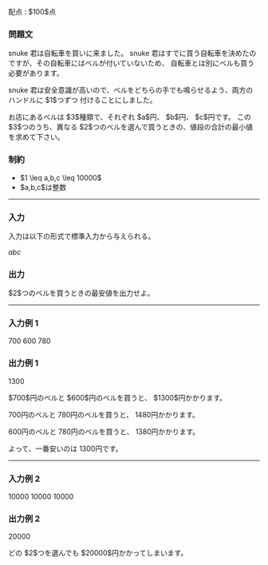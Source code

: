 
<div>

<span>

<span>

<p>
配点 : $100$点
</p>

<div>

<section>

### **問題文**

<p>
snuke 君は自転車を買いに来ました。
 snuke 君はすでに買う自転車を決めたのですが、その自転車にはベルが付いていないため、
 自転車とは別にベルも買う必要があります。
</p>

<p>
snuke 君は安全意識が高いので、ベルをどちらの手でも鳴らせるよう、両方のハンドルに $1$つずつ
付けることにしました。
</p>

<p>
お店にあるベルは $3$種類で、それぞれ $a$円、 $b$円、 $c$円です。
この $3$つのうち、異なる $2$つのベルを選んで買うときの、値段の合計の最小値を求めて下さい。
</p>

</section>

</div>

<div>

<section>

### **制約**

<ul>

<li>
$1 \leq a,b,c \leq 10000$
</li>

<li>
$a,b,c$は整数
</li>

</ul>

</section>

</div>

---

<div>

<div>

<section>

### **入力**

<p>
入力は以下の形式で標準入力から与えられる。
</p>

<div>

$a$$b$$c$
</div>

</section>

</div>

<div>

<section>

### **出力**

<p>
$2$つのベルを買うときの最安値を出力せよ。
</p>

</section>

</div>

</div>

---

<div>

<section>

### **入力例 1**

<div>

700 600 780

</div>

</section>

</div>

<div>

<section>

### **出力例 1**

<div>

1300

</div>

<p>
$700$円のベルと $600$円のベルを買うと、 $1300$円かかります。

$700$円のベルと $780$円のベルを買うと、 $1480$円かかります。

$600$円のベルと $780$円のベルを買うと、 $1380$円かかります。

よって、一番安いのは $1300$円です。
</p>

</section>

</div>

---

<div>

<section>

### **入力例 2**

<div>

10000 10000 10000

</div>

</section>

</div>

<div>

<section>

### **出力例 2**

<div>

20000

</div>

<p>
どの $2$つを選んでも $20000$円かかってしまいます。
</p>

</section>

</div>

</span>

</span>

</div>
